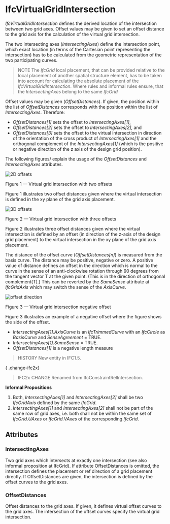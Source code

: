 # IfcVirtualGridIntersection

_IfcVirtualGridIntersection_ defines the derived location of the intersection between two grid axes. Offset values may be given to set an offset distance to the grid axis for the calculation of the virtual grid intersection.

The two intersecting axes (_IntersectingAxes_) define the intersection point, which exact location (in terms of the Cartesian point representing the intersection) has to be calculated from the geometric representation of the two participating curves.

> NOTE  The _IfcGrid_ local placement, that can be provided relative to the local placement of another spatial structure element, has to be taken into account for calculating the absolute placement of the _IfcVirtualGridIntersection_. Where rules and informal rules ensure, that the _IntersectingAxes_ belong to the same _IfcGrid_

Offset values may be given (_OffsetDistances_). If given, the position within the list of _OffsetDistances_ corresponds with the position within the list of _IntersectingAxes_. Therefore:

* _OffsetDistances[1]_ sets the offset to _IntersectingAxes[1]_,
* _OffsetDistances[2]_ sets the offset to _IntersectingAxes[2]_, and
* _OffsetDistances[3]_ sets the offset to the virtual intersection in direction of the orientation of the cross product of _IntersectingAxes[1]_ and the orthogonal complement of the _IntersectingAxes[1]_ (which is the positive or negative direction of the z axis of the design grid position).

The following figures/ explain the usage of the _OffsetDistances_ and _IntersectingAxes_ attributes.

![2D offsets](../../../../figures/ifcvirtualgridintersection-layout1.gif)

Figure 1 &mdash; Virtual grid intersection with two offsets

Figure 1 illustrates two offset distances given where the virtual intersection is defined in the xy plane of the grid axis placement.

![3D offsets](../../../../figures/ifcvirtualgridintersection-layout2.gif)

Figure 2 &mdash; Virtual grid intersection with three offsets

Figure 2 illustrates three offset distances given where the virtual intersection is defined by an offset (in direction of the z-axis of the design grid placement) to the virtual intersection in the xy plane of the grid axis placement.

The distance of the offset curve (_OffsetDistances[n]_) is measured from the basis curve. The distance may be positive, negative or zero. A positive value of distance defines an offset in the direction which is normal to the curve in the sense of an anti-clockwise rotation through 90 degrees from the tangent vector T at the given point. (This is in the direction of orthogonal complement(T).) This can be reverted by the _SameSense_ attribute at _IfcGridAxis_ which may switch the sense of the _AxisCurve_.

![offset direction](../../../../figures/ifcvirtualgridintersection-offset1.gif)

Figure 3 &mdash; Virtual grid intersection negative offset

Figure 3 illustrates an example of a negative offset where the figure shows the side of the offset.

 * <em>IntersectingAxes[1].AxisCurve</em> is an <em>IfcTrimmedCurve</em> with an <em>IfcCircle</em> as <em>BasisCurve</em> and <em>SenseAgreement</em> = TRUE.
 * <em>IntersectingAxes[1].SameSense</em> = TRUE.
 * <em>OffsetDistances[1]</em> is a negative length measure

> HISTORY  New entity in IFC1.5.

{ .change-ifc2x}
> IFC2x CHANGE  Renamed from IfcConstraintRelIntersection.

**Informal Propositions**

1. Both, _IntersectingAxes[1]_ and _IntersectingAxes[2]_ shall be two _IfcGridAxis_ defined by the same _IfcGrid_.
2. _IntersectingAxes[1]_ and _IntersectingAxes[2]_ shall not be part of the same row of grid axes, i.e. both shall not be within the same set of _IfcGrid.UAxes_ or _IfcGrid.VAxes_ of the corresponding _IfcGrid_.

## Attributes

### IntersectingAxes
Two grid axes which intersects at exactly one intersection (see also informal proposition at IfcGrid). If attribute OffsetDistances is omitted, the intersection defines the placement or ref direction of a grid placement directly. If OffsetDistances are given, the intersection is defined by the offset curves to the grid axes.

### OffsetDistances
Offset distances to the grid axes. If given, it defines virtual offset curves to the grid axes. The intersection of the offset curves specify the virtual grid intersection.
